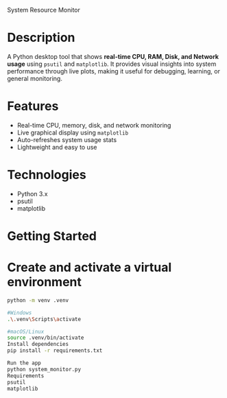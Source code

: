 System Resource Monitor

# Description
A Python desktop tool that shows **real-time CPU, RAM, Disk, and Network usage** using `psutil` and `matplotlib`. It provides visual insights into system performance through live plots, making it useful for debugging, learning, or general monitoring.

# Features
- Real-time CPU, memory, disk, and network monitoring
- Live graphical display using `matplotlib`
- Auto-refreshes system usage stats
- Lightweight and easy to use

# Technologies
- Python 3.x
- psutil
- matplotlib

# Getting Started

# Create and activate a virtual environment
```bash
python -m venv .venv

#Windows
.\.venv\Scripts\activate

#macOS/Linux
source .venv/bin/activate
Install dependencies
pip install -r requirements.txt

Run the app
python system_monitor.py
Requirements
psutil
matplotlib
